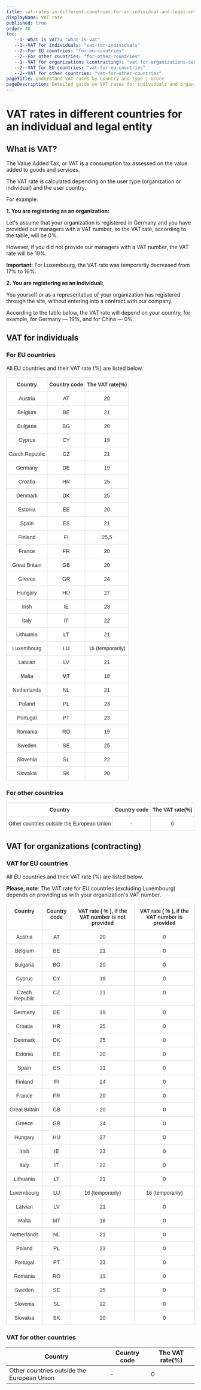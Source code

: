 ```yaml
---
title: vat-rates-in-different-countries-for-an-individual-and-legal-entity
displayName: VAT rate
published: true
order: 40
toc:
   --1--What is VAT?: "what-is-vat"
   --1--VAT for individuals: "vat-for-individuals"
   --2--For EU countries: "for-eu-countries"
   --2--For other countries: "for-other-countries"
   --1--VAT for organizations (contracting): "vat-for-organizations-contracting"
   --2--VAT for EU countries: "vat-for-eu-countries"
   --2--VAT for other countries: "vat-for-other-countries"
pageTitle: Understand VAT rates by country and type | Gcore
pageDescription: Detailed guide on VAT rates for individuals and organizations across various countries. 
---
```


# VAT rates in different countries for an individual and legal entity

## What is VAT?

The Value Added Tax, or VAT is a consumption tax assessed on the value added to goods and services.

The VAT rate is calculated depending on the user type (organization or individual) and the user country.

For example:

**1\. You are registering as an organization:**

Let's assume that your organization is registered in Germany and you have provided our managers with a VAT number, so the VAT rate, according to the table, will be 0%.

However, if you did not provide our managers with a VAT number, the VAT rate will be 19%.

**Important**: For Luxembourg, the VAT rate was temporarily decreased from 17% to 16%.

**2\. You are registering as an individual:**

You yourself or as a representative of your organization has registered through the site, without entering into a contract with our company.

According to the table below, the VAT rate will depend on your country, for example, for Germany — 19%, and for China — 0%.


## VAT for individuals

### For EU countries

All EU countries and their VAT rate (%) are listed below.

<style type="text/css">
.tg  {border-collapse:collapse;border-spacing:0;}
.tg td{border-color:black;border-style:solid;border-width:1px;font-family:Arial, sans-serif;font-size:14px;
  overflow:hidden;padding:10px 5px;word-break:normal;}
.tg th{border-color:black;border-style:solid;border-width:1px;font-family:Arial, sans-serif;font-size:14px;
  font-weight:normal;overflow:hidden;padding:10px 5px;word-break:normal;}
.tg .tg-9r46{background-color:#FFF;border-color:inherit;color:#282828;font-weight:bold;text-align:center;vertical-align:top; border: 1px solid #d7dbdf;}
.tg .tg-twlz{background-color:#FFF;border-color:inherit;color:#282828;text-align:center;vertical-align:top; border: 1px solid #d7dbdf;}
</style>
<table class="tg">
<thead>
  <tr>
    <th class="tg-9r46">   Сountry     </th>
    <th class="tg-9r46">     Country code   </th>
    <th class="tg-9r46">        The VAT rate(%)    </th>
  </tr>
</thead>
<tbody>
  <tr>
    <td class="tg-twlz">Austria</td>
    <td class="tg-twlz">AT</td>
    <td class="tg-twlz">20</td>
  </tr>
  <tr>
    <td class="tg-twlz">Belgium</td>
    <td class="tg-twlz">BE</td>
    <td class="tg-twlz">21</td>
  </tr>
  <tr>
    <td class="tg-twlz">Bulgaria</td>
    <td class="tg-twlz">BG</td>
    <td class="tg-twlz">20</td>
  </tr>
  <tr>
    <td class="tg-twlz">Cyprus</td>
    <td class="tg-twlz">CY</td>
    <td class="tg-twlz">19</td>
  </tr>
  <tr>
    <td class="tg-twlz">Czech Republic</td>
    <td class="tg-twlz">CZ</td>
    <td class="tg-twlz">21</td>
  </tr>
  <tr>
    <td class="tg-twlz">Germany</td>
    <td class="tg-twlz">DE</td>
    <td class="tg-twlz">19</td>
  </tr>
  <tr>
    <td class="tg-twlz">Croatia</td>
    <td class="tg-twlz">HR</td>
    <td class="tg-twlz">25</td>
  </tr>
  <tr>
    <td class="tg-twlz">Denmark</td>
    <td class="tg-twlz">DK</td>
    <td class="tg-twlz">25</td>
  </tr>
  <tr>
    <td class="tg-twlz">Estonia</td>
    <td class="tg-twlz">EE</td>
    <td class="tg-twlz">20</td>
  </tr>
  <tr>
    <td class="tg-twlz">Spain</td>
    <td class="tg-twlz">ES</td>
    <td class="tg-twlz">21</td>
  </tr>
  <tr>
    <td class="tg-twlz">Finland</td>
    <td class="tg-twlz">FI</td>
    <td class="tg-twlz">25,5</td>
  </tr>
  <tr>
    <td class="tg-twlz">France</td>
    <td class="tg-twlz">FR</td>
    <td class="tg-twlz">20</td>
  </tr>
  <tr>
    <td class="tg-twlz">Great Britain</td>
    <td class="tg-twlz">GB</td>
    <td class="tg-twlz">20</td>
  </tr>
  <tr>
    <td class="tg-twlz">Greece</td>
    <td class="tg-twlz">GR</td>
    <td class="tg-twlz">24</td>
  </tr>
  <tr>
    <td class="tg-twlz">Hungary</td>
    <td class="tg-twlz">HU</td>
    <td class="tg-twlz">27</td>
  </tr>
  <tr>
    <td class="tg-twlz">Irish</td>
    <td class="tg-twlz">IE</td>
    <td class="tg-twlz">23</td>
  </tr>
  <tr>
    <td class="tg-twlz">Italy</td>
    <td class="tg-twlz">IT</td>
    <td class="tg-twlz">22</td>
  </tr>
  <tr>
    <td class="tg-twlz">Lithuania</td>
    <td class="tg-twlz">LT</td>
    <td class="tg-twlz">21</td>
  </tr>
  <tr>
    <td class="tg-twlz">Luxembourg</td>
    <td class="tg-twlz">LU</td>
    <td class="tg-twlz">16 (temporarily)</td>
  </tr>
  <tr>
    <td class="tg-twlz">Latvian</td>
    <td class="tg-twlz">LV</td>
    <td class="tg-twlz">21</td>
  </tr>
  <tr>
    <td class="tg-twlz">Malta</td>
    <td class="tg-twlz">MT</td>
    <td class="tg-twlz">18</td>
  </tr>
  <tr>
    <td class="tg-twlz">Netherlands</td>
    <td class="tg-twlz">NL</td>
    <td class="tg-twlz">21</td>
  </tr>
  <tr>
    <td class="tg-twlz">Poland</td>
    <td class="tg-twlz">PL</td>
    <td class="tg-twlz">23</td>
  </tr>
  <tr>
    <td class="tg-twlz">Portugal</td>
    <td class="tg-twlz">PT</td>
    <td class="tg-twlz">23</td>
  </tr>
  <tr>
    <td class="tg-twlz">Romania</td>
    <td class="tg-twlz">RO</td>
    <td class="tg-twlz">19</td>
  </tr>
  <tr>
    <td class="tg-twlz">Sweden</td>
    <td class="tg-twlz">SE</td>
    <td class="tg-twlz">25</td>
  </tr>
  <tr>
    <td class="tg-twlz">Slovenia</td>
    <td class="tg-twlz">SL</td>
    <td class="tg-twlz">22</td>
  </tr>
  <tr>
    <td class="tg-twlz">Slovakia</td>
    <td class="tg-twlz">SK</td>
    <td class="tg-twlz">20</td>
  </tr>
</tbody>
</table>

### For other countries

<style type="text/css">
.tg  {border-collapse:collapse;border-spacing:0;}
.tg td{border-color:black;border-style:solid;border-width:1px;font-family:Arial, sans-serif;font-size:14px;
  overflow:hidden;padding:10px 5px;word-break:normal;}
.tg th{border-color:black;border-style:solid;border-width:1px;font-family:Arial, sans-serif;font-size:14px;
  font-weight:normal;overflow:hidden;padding:10px 5px;word-break:normal;}
.tg .tg-9r46{background-color:#FFF;border-color:inherit;color:#282828;font-weight:bold;text-align:center;vertical-align:top; border: 1px solid #d7dbdf;}
.tg .tg-twlz{background-color:#FFF;border-color:inherit;color:#282828;text-align:center;vertical-align:top; border: 1px solid #d7dbdf;}
</style>
<table class="tg">
<thead>
  <tr>
    <th class="tg-9r46">  Country     </th>
    <th class="tg-9r46">     Country code   </th>
    <th class="tg-9r46">        The VAT rate(%)    </th>
  </tr>
</thead>
<tbody>
  <tr>
    <td class="tg-twlz">Other countries outside the European Union</td>
    <td class="tg-twlz">-</td>
    <td class="tg-twlz">0</td>
  </tr>
</tbody>
</table>

## VAT for organizations (contracting)

### VAT for EU countries

All EU countries and their VAT rate (%) are listed below.

**Please, note**: The VAT rate for EU countries (excluding Luxembourg) depends on providing us with your organization's VAT number.

<style type="text/css">
.tg  {border-collapse:collapse;border-spacing:0;}
.tg td{border-color:black;border-style:solid;border-width:1px;font-family:Arial, sans-serif;font-size:14px;
  overflow:hidden;padding:10px 5px;word-break:normal;}
.tg th{border-color:black;border-style:solid;border-width:1px;font-family:Arial, sans-serif;font-size:14px;
  font-weight:normal;overflow:hidden;padding:10px 5px;word-break:normal;}
.tg .tg-9r46{background-color:#FFF;border-color:inherit;color:#282828;font-weight:bold;text-align:center;vertical-align:top;  border: 1px solid #d7dbdf;}
.tg .tg-twlz{background-color:#FFF;border-color:inherit;color:#282828;text-align:center;vertical-align:top;  border: 1px solid #d7dbdf;}
</style>
<table class="tg">
<thead>
  <tr>
    <th class="tg-9r46">    Сountry     </th>
    <th class="tg-9r46">     Country code   </th>
    <th class="tg-9r46"> VAT rate ( % ), if the VAT number is not provided    </th>
    <th class="tg-9r46">VAT rate ( % ), if the VAT number is provided</th>
  </tr>
</thead>
<tbody>
  <tr>
    <td class="tg-twlz">Austria</td>
    <td class="tg-twlz">AT</td>
    <td class="tg-twlz">20</td>
    <td class="tg-twlz">0</td>
  </tr>
  <tr>
    <td class="tg-twlz">Belgium</td>
    <td class="tg-twlz">BE</td>
    <td class="tg-twlz">21</td>
    <td class="tg-twlz">0</td>
  </tr>
  <tr>
    <td class="tg-twlz">Bulgaria</td>
    <td class="tg-twlz">BG</td>
    <td class="tg-twlz">20</td>
    <td class="tg-twlz">0</td>
  </tr>
  <tr>
    <td class="tg-twlz">Cyprus</td>
    <td class="tg-twlz">CY</td>
    <td class="tg-twlz">19</td>
    <td class="tg-twlz">0</td>
  </tr>
  <tr>
    <td class="tg-twlz">Czech Republic</td>
    <td class="tg-twlz">CZ</td>
    <td class="tg-twlz">21</td>
    <td class="tg-twlz">0</td>
  </tr>
  <tr>
    <td class="tg-twlz">Germany</td>
    <td class="tg-twlz">DE</td>
    <td class="tg-twlz">19</td>
    <td class="tg-twlz">0</td>
  </tr>
  <tr>
    <td class="tg-twlz">Croatia</td>
    <td class="tg-twlz">HR</td>
    <td class="tg-twlz">25</td>
    <td class="tg-twlz">0</td>
  </tr>
  <tr>
    <td class="tg-twlz">Denmark</td>
    <td class="tg-twlz">DK</td>
    <td class="tg-twlz">25</td>
    <td class="tg-twlz">0</td>
  </tr>
  <tr>
    <td class="tg-twlz">Estonia</td>
    <td class="tg-twlz">EE</td>
    <td class="tg-twlz">20</td>
    <td class="tg-twlz">0</td>
  </tr>
  <tr>
    <td class="tg-twlz">Spain</td>
    <td class="tg-twlz">ES</td>
    <td class="tg-twlz">21</td>
    <td class="tg-twlz">0</td>
  </tr>
  <tr>
    <td class="tg-twlz">Finland</td>
    <td class="tg-twlz">FI</td>
    <td class="tg-twlz">24</td>
    <td class="tg-twlz">0</td>
  </tr>
  <tr>
    <td class="tg-twlz">France</td>
    <td class="tg-twlz">FR</td>
    <td class="tg-twlz">20</td>
    <td class="tg-twlz">0</td>
  </tr>
  <tr>
    <td class="tg-twlz">Great Britain</td>
    <td class="tg-twlz">GB</td>
    <td class="tg-twlz">20</td>
    <td class="tg-twlz">0</td>
  </tr>
  <tr>
    <td class="tg-twlz">Greece</td>
    <td class="tg-twlz">GR</td>
    <td class="tg-twlz">24</td>
    <td class="tg-twlz">0</td>
  </tr>
  <tr>
    <td class="tg-twlz">Hungary</td>
    <td class="tg-twlz">HU</td>
    <td class="tg-twlz">27</td>
    <td class="tg-twlz">0</td>
  </tr>
  <tr>
    <td class="tg-twlz">Irish</td>
    <td class="tg-twlz">IE</td>
    <td class="tg-twlz">23</td>
    <td class="tg-twlz">0</td>
  </tr>
  <tr>
    <td class="tg-twlz">Italy</td>
    <td class="tg-twlz">IT</td>
    <td class="tg-twlz">22</td>
    <td class="tg-twlz">0</td>
  </tr>
  <tr>
    <td class="tg-twlz">Lithuania</td>
    <td class="tg-twlz">LT</td>
    <td class="tg-twlz">21</td>
    <td class="tg-twlz">0</td>
  </tr>
  <tr>
    <td class="tg-twlz">Luxembourg</td>
    <td class="tg-twlz">LU</td>
    <td class="tg-twlz">16 (temporarily)</td>
    <td class="tg-twlz">16 (temporarily)</td>
  </tr>
  <tr>
    <td class="tg-twlz">Latvian</td>
    <td class="tg-twlz">LV</td>
    <td class="tg-twlz">21</td>
    <td class="tg-twlz">0</td>
  </tr>
  <tr>
    <td class="tg-twlz">Malta</td>
    <td class="tg-twlz">MT</td>
    <td class="tg-twlz">18</td>
    <td class="tg-twlz">0</td>
  </tr>
  <tr>
    <td class="tg-twlz">Netherlands</td>
    <td class="tg-twlz">NL</td>
    <td class="tg-twlz">21</td>
    <td class="tg-twlz">0</td>
  </tr>
  <tr>
    <td class="tg-twlz">Poland</td>
    <td class="tg-twlz">PL</td>
    <td class="tg-twlz">23</td>
    <td class="tg-twlz">0</td>
  </tr>
  <tr>
    <td class="tg-twlz">Portugal</td>
    <td class="tg-twlz">PT</td>
    <td class="tg-twlz">23</td>
    <td class="tg-twlz">0</td>
  </tr>
  <tr>
    <td class="tg-twlz">Romania</td>
    <td class="tg-twlz">RO</td>
    <td class="tg-twlz">19</td>
    <td class="tg-twlz">0</td>
  </tr>
  <tr>
    <td class="tg-twlz">Sweden</td>
    <td class="tg-twlz">SE</td>
    <td class="tg-twlz">25</td>
    <td class="tg-twlz">0</td>
  </tr>
  <tr>
    <td class="tg-twlz">Slovenia</td>
    <td class="tg-twlz">SL</td>
    <td class="tg-twlz">22</td>
    <td class="tg-twlz">0</td>
  </tr>
  <tr>
    <td class="tg-twlz">Slovakia</td>
    <td class="tg-twlz">SK</td>
    <td class="tg-twlz">20</td>
    <td class="tg-twlz">0</td>
  </tr>
</tbody>
</table>

### VAT for other countries

<table>
<thead>
  <tr>
    <th class="tg-9r46">  Country     </th>
    <th class="tg-9r46">     Country code   </th>
    <th class="tg-9r46">        The VAT rate(%)    </th>
  </tr>
</thead>
<tbody>
  <tr>
    <td class="tg-twlz">Other countries outside the European Union</td>
    <td class="tg-twlz">-</td>
    <td class="tg-twlz">0</td>
  </tr>
</tbody>
</table>

